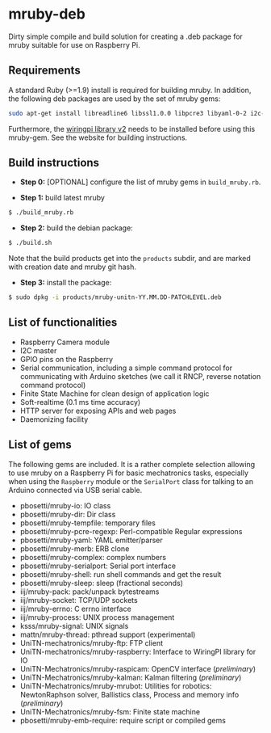 # mruby-deb
Dirty simple compile and build solution for creating a .deb package for mruby suitable for use on Raspberry Pi.

## Requirements
A standard Ruby (>=1.9) install is required for building mruby. In addition, the following deb packages are used by the set of mruby gems:

```sh
sudo apt-get install libreadline6 libssl1.0.0 libpcre3 libyaml-0-2 i2c-tools libi2c-dev libopencv-core2.4 libopencv-core-dev libopencv-dev
```

Furthermore, the [wiringpi library v2](http://wiringpi.com) needs to be installed before using this mruby-gem. See the website for building instructions.

## Build instructions
- **Step 0:** [OPTIONAL] configure the list of mruby gems in `build_mruby.rb`.

- **Step 1:** build latest mruby
```sh
$ ./build_mruby.rb
```

- **Step 2:** build the debian package:
```sh
$ ./build.sh
```
Note that the build products get into the `products` subdir, and are marked with creation date and mruby git hash.

- **Step 3:** install the package:
```sh
$ sudo dpkg -i products/mruby-unitn-YY.MM.DD-PATCHLEVEL.deb
```

## List of functionalities

* Raspberry Camera module
* I2C master
* GPIO pins on the Raspberry
* Serial communication, including a simple command protocol for communicating with Arduino sketches (we call it RNCP, reverse notation command protocol)
* Finite State Machine for clean design of application logic
* Soft-realtime (0.1 ms time accuracy)
* HTTP server for exposing APIs and web pages
* Daemonizing facility


## List of gems
The following gems are included. 
It is a rather complete selection allowing to use mruby on a Raspberry Pi for basic mechatronics tasks, especially when 
using the `Raspberry` module or the `SerialPort` class for talking to an Arduino connected via USB serial cable.

* pbosetti/mruby-io: IO class
* pbosetti/mruby-dir: Dir class
* pbosetti/mruby-tempfile: temporary files
* pbosetti/mruby-pcre-regexp: Perl-compatible Regular expressions
* pbosetti/mruby-yaml: YAML emitter/parser
* pbosetti/mruby-merb: ERB clone
* pbosetti/mruby-complex: complex numbers
* pbosetti/mruby-serialport: Serial port interface
* pbosetti/mruby-shell: run shell commands and get the result
* pbosetti/mruby-sleep: sleep (fractional seconds)
* iij/mruby-pack: pack/unpack bytestreams
* iij/mruby-socket: TCP/UDP sockets
* iij/mruby-errno: C errno interface
* iij/mruby-process: UNIX process management
* ksss/mruby-signal: UNIX signals
* mattn/mruby-thread: pthread support (experimental)
* UniTN-mechatronics/mruby-ftp: FTP client
* UniTN-mechatronics/mruby-raspberry: Interface to WiringPI library for IO
* UniTN-Mechatronics/mruby-raspicam: OpenCV interface (*preliminary*)
* UniTN-Mechatronics/mruby-kalman: Kalman filtering (*preliminary*)
* UniTN-Mechatronics/mruby-mrubot: Utilities for robotics: NewtonRaphson solver, Ballistics class, Process and memory info (*preliminary*)
* UniTN-Mechatronics/mruby-fsm: Finite state machine
* pbosetti/mruby-emb-require: require script or compiled gems

